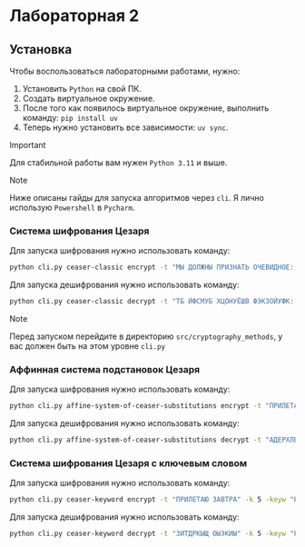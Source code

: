 # Лабораторная 2

## Установка 

Чтобы воспользоваться лабораторными работами, нужно:

1. Установить `Python` на свой ПК. 
2. Создать виртуальное окружение. 
3. После того как появилось виртуальное окружение, выполнить команду: `pip install uv`
4. Теперь нужно установить все зависимости: `uv sync`.

> [!IMPORTANT]
> Для стабильной работы вам нужен `Python 3.11` и выше.

> [!NOTE]
> Ниже описаны гайды для запуска алгоритмов через `cli`. Я лично использую `Powershell` в `Pycharm`. 

### Система шифрования Цезаря

Для запуска шифрования нужно использовать команду: 

```bash
python cli.py ceaser-classic encrypt -t "МЫ ДОЛЖНЫ ПРИЗНАТЬ ОЧЕВИДНОЕ: ПОНИМАЮТ ЛИШЬ ТЕ, КТО ХОЧЕТ ПОНЯТЬ" -k 6
```

Для запуска дешифрования нужно использовать команду: 

```bash
python cli.py ceaser-classic decrypt -t "ТБ ЙФСМУБ ХЦОНУЁШВ ФЭКЗОЙУФК: ХФУОТЁДШ СОЮВ ШК, РШФ ЫФЭКШ ХФУЕШВ" -k 6
```

> [!NOTE]
> Перед запуском перейдите в директорию `src/cryptography_methods`, у вас должен быть на этом уровне `cli.py`

### Аффинная система подстановок Цезаря

Для запуска шифрования нужно использовать команду: 

```bash
python cli.py affine-system-of-ceaser-substitutions encrypt -t "ПРИЛЕТАЮ ЗАВТРА" -a 4 -b 2
```

Для запуска дешифрования нужно использовать команду:

```bash
python cli.py affine-system-of-ceaser-substitutions decrypt -t "АДЕРХЛВЪ БВЙЛДВ" -a 4 -b 2
```

### Система шифрования Цезаря с ключевым словом

Для запуска шифрования нужно использовать команду: 

```bash
python cli.py ceaser-keyword encrypt -t "ПРИЛЕТАЮ ЗАВТРА" -k 5 -keyw "РАБОТА"
```

Для запуска дешифрования нужно использовать команду: 

```bash
python cli.py ceaser-keyword decrypt -t "ЗИТДРКЫЩ ОЫЭКИЫ" -k 5 -keyw "РАБОТА"
```